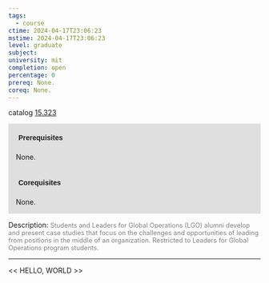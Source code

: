 ```yaml
---
tags:
  - course
ctime: 2024-04-17T23:06:23
mstime: 2024-04-17T23:06:23
level: graduate
subject: 
university: mit
completion: open
percentage: 0
prereq: None.
coreq: None.
---
```


catalog [15.323](http://student.mit.edu/catalog/m15b.html#15.323)

<span style="display: block; padding: 15px; background-color: rgb(100, 100, 100, 0.2);"><font id="m_prereq1083_0" style="display: block; font-family: Arial, sans-serif; font-weight: bold; padding: 5px">Prerequisites</font><br><span id="prereq1083_0">None.</span></span>
<span style="display: block; padding: 15px; background-color: rgb(100, 100, 100, 0.2);"><font id="m_coreq1083_0" style="display: block; font-family: Arial, sans-serif; font-weight: bold; padding: 5px">Corequisites</font><br><span id="coreq1083_0">None.</span></span>

<font style="">Description:</font>
<font style="color: grey; font-size: 0.8rem;">Students and Leaders for Global Operations (LGO) alumni develop and present case studies that focus on the challenges and opportunities of leading from positions in the middle of an organization. Restricted to Leaders for Global Operations program students.</font>



---

<< HELLO, WORLD >>

